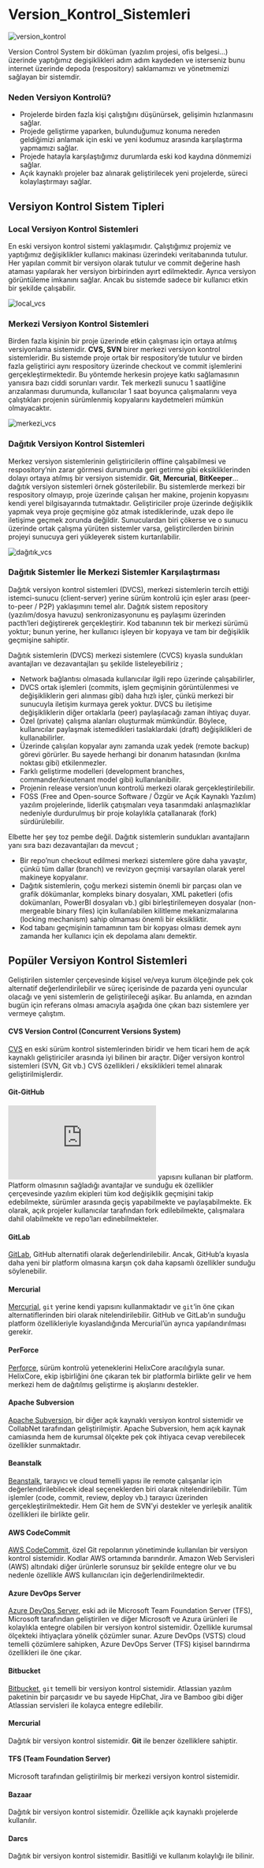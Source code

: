 # Version_Kontrol_Sistemleri

![version_kontrol](https://github.com/Teknoloji-Filozofu/Version_Kontrol_Sistemleri/blob/main/_media/version_kontrol.webp)

Version Control System bir döküman (yazılım projesi, ofis belgesi…) üzerinde yaptığımız degişiklikleri adım adım kaydeden ve isterseniz bunu internet üzerinde depoda (respository) saklamamızı ve yönetmemizi sağlayan bir sistemdir.

### **Neden Versiyon Kontrolü?**
- Projelerde birden fazla kişi çalıştığını düşünürsek, gelişimin hızlanmasını sağlar.
- Projede geliştirme yaparken, bulunduğumuz konuma nereden geldiğimizi anlamak için eski ve yeni kodumuz arasında karşılaştırma yapmamızı sağlar.
- Projede hatayla karşılaştığımız durumlarda eski kod kaydına dönmemizi sağlar.
- Açık kaynaklı projeler baz alınarak geliştirilecek yeni projelerde, süreci kolaylaştırmayı sağlar.

## **Versiyon Kontrol Sistem Tipleri**

### Local Versiyon Kontrol Sistemleri
En eski versiyon kontrol sistemi yaklaşımıdır. Çalıştığımız projemiz ve yaptığımız değişiklikler kullanıcı makinası üzerindeki veritabanında tutulur. Her yapılan commit bir versiyon olarak tutulur ve commit değerine hash ataması yapılarak her versiyon birbirinden ayırt edilmektedir. Ayrıca versiyon görüntüleme imkanını sağlar. Ancak bu sistemde sadece bir kullanıcı etkin bir şekilde çalışabilir.

![local_vcs](https://github.com/Teknoloji-Filozofu/Version_Kontrol_Sistemleri/blob/main/_media/local_vcs.webp)

### Merkezi Versiyon Kontrol Sistemleri
Birden fazla kişinin bir proje üzerinde etkin çalışması için ortaya atılmış versiyonlama sistemidir. **CVS, SVN** birer merkezi versiyon kontrol sistemleridir. Bu sistemde proje ortak bir respository’de tutulur ve birden fazla geliştirici aynı respository üzerinde checkout ve commit işlemlerini gerçekleştirmektedir. Bu yöntemde herkesin projeye katkı sağlamasının yanısıra bazı ciddi sorunları vardır. Tek merkezli sunucu 1 saatliğine arızalanması durumunda, kullanıcılar 1 saat boyunca çalışmalarını veya çalıştıkları projenin sürümlenmiş kopyalarını kaydetmeleri mümkün olmayacaktır.

![merkezi_vcs](https://github.com/Teknoloji-Filozofu/Version_Kontrol_Sistemleri/blob/main/_media/merkezi_vcs.webp)

### Dağıtık Versiyon Kontrol Sistemleri
Merkez versiyon sistemlerinin geliştiricilerin offline çalışabilmesi ve respository’nin zarar görmesi durumunda geri getirme gibi eksikliklerinden dolayı ortaya atılmış bir versiyon sistemidir. **Git**, **Mercurial**, **BitKeeper**… dağıtık versiyon sistemleri örnek gösterilebilir. Bu sistemlerde merkezi bir respository olmayıp, proje üzerinde çalışan her makine, projenin kopyasını kendi yerel bilgisayarında tutmaktadır. Geliştiriciler proje üzerinde değişiklik yapmak veya proje geçmişine göz atmak istediklerinde, uzak depo ile iletişime geçmek zorunda değildir. Sunuculardan biri çökerse ve o sunucu üzerinde ortak çalışma yürüten sistemler varsa, geliştircilerden birinin projeyi sunucuya geri yükleyerek sistem kurtarılabilir.

![dağıtık_vcs](https://github.com/Teknoloji-Filozofu/Version_Kontrol_Sistemleri/blob/main/_media/da%C4%9F%C4%B1t%C4%B1k_vcs.webp)

### Dağıtık Sistemler İle Merkezi Sistemler Karşılaştırması
Dağıtık versiyon kontrol sistemleri (DVCS), merkezi sistemlerin tercih ettiği istemci-sunucu (client-server) yerine sürüm kontrolü için eşler arası (peer-to-peer / P2P) yaklaşımını temel alır. Dağıtık sistem repository (yazılım/dosya havuzu) senkronizasyonunu eş paylaşımı üzerinden pacth’leri değiştirerek gerçekleştirir. Kod tabanının tek bir merkezi sürümü yoktur; bunun yerine, her kullanıcı işleyen bir kopyaya ve tam bir değişiklik geçmişine sahiptir.

Dağıtık sistemlerin (DVCS) merkezi sistemlere (CVCS) kıyasla sundukları avantajları ve dezavantajları şu şekilde listeleyebiliriz ;
- Network bağlantısı olmasada kullanıcılar ilgili repo üzerinde çalışabilirler,
- DVCS ortak işlemleri (commits, işlem geçmişinin görüntülenmesi ve değişikliklerin geri alınması gibi) daha hızlı işler, çünkü merkezi bir sunucuyla iletişim kurmaya gerek yoktur. DVCS bu iletişime değişikliklerin diğer ortaklarla (peer) paylaşılacağı zaman ihtiyaç duyar.
- Özel (private) çalışma alanları oluşturmak mümkündür. Böylece, kullanıcılar paylaşmak istemedikleri taslaklardaki (draft) değişiklikleri de kullanabilirler.
- Üzerinde çalışılan kopyalar aynı zamanda uzak yedek (remote backup) görevi görürler. Bu sayede herhangi bir donanım hatasından (kırılma noktası gibi) etkilenmezler.
- Farklı geliştirme modelleri (development branches, commander/kieutenant model gibi) kullanılanibilir.
- Projenin release version’unun kontrolü merkezi olarak gerçekleştirilebilir.
- FOSS (Free and Open-source Software / Özgür ve Açık Kaynaklı Yazılım) yazılım projelerinde, liderlik çatışmaları veya tasarımdaki anlaşmazlıklar nedeniyle durdurulmuş bir proje kolaylıkla çatallanarak (fork) sürdürülebilir.

Elbette her şey toz pembe değil. Dağıtık sistemlerin sundukları avantajların yanı sıra bazı dezavantajları da mevcut ;
- Bir repo’nun checkout edilmesi merkezi sistemlere göre daha yavaştır, çünkü tüm dallar (branch) ve revizyon geçmişi varsayılan olarak yerel makineye kopyalanır.
- Dağıtık sistemlerin, çoğu merkezi sistemin önemli bir parçası olan ve grafik dökümanlar, kompleks binary dosyaları, XML paketleri (ofis dokümanları, PowerBI dosyaları vb.) gibi birleştirilemeyen dosyalar (non-mergeable binary files) için kullanılabilen kilitleme mekanizmalarına (locking mechanism) sahip olmaması önemli bir eksikliktir.
- Kod tabanı geçmişinin tamamının tam bir kopyası olması demek aynı zamanda her kullanıcı için ek depolama alanı demektir.

## Popüler Versiyon Kontrol Sistemleri

Geliştirilen sistemler çerçevesinde kişisel ve/veya kurum ölçeğinde pek çok alternatif değerlendirilebilir ve süreç içerisinde de pazarda yeni oyuncular olacağı ve yeni sistemlerin de geliştirileceği aşikar. Bu anlamda, en azından bugün için referans olması amacıyla aşağıda öne çıkan bazı sistemlere yer vermeye çalıştım.

#### CVS Version Control (Concurrent Versions System)
[CVS](https://www.nongnu.org/cvs/) en eski sürüm kontrol sistemlerinden biridir ve hem ticari hem de açık kaynaklı geliştiriciler arasında iyi bilinen bir araçtır. Diğer versiyon kontrol sistemleri (SVN, Git vb.) CVS özellikleri / eksiklikleri temel alınarak geliştirilmişlerdir.

#### Git-GitHub
![Github - Git](https://github.com/Teknoloji-Filozofu/Version_Kontrol_Sistemleri/blob/main/Git-Github.md) yapısını kullanan bir platform. Platform olmasının sağladığı avantajlar ve sunduğu ek özellikler çerçevesinde yazılım ekipleri tüm kod değişiklik geçmişini takip edebilmekte, sürümler arasında geçiş yapabilmekte ve paylaşabilmekte. Ek olarak, açık projeler kullanıcılar tarafından fork edilebilmekte, çalışmalara dahil olabilmekte ve repo’ları edinebilmekteler.

#### GitLab
[GitLab](https://gitlab.com/), GitHub alternatifi olarak değerlendirilebilir. Ancak, GitHub’a kıyasla daha yeni bir platform olmasına karşın çok daha kapsamlı özellikler sunduğu söylenebilir.

#### Mercurial
[Mercurial](https://www.mercurial-scm.org/about), `git` yerine kendi yapısını kullanmaktadır ve `git`‘in öne çıkan alternatiflerinden biri olarak nitelendirilebilir. GitHub ve GitLab’ın sunduğu platform özellikleriyle kıyaslandığında Mercurial’ün ayrıca yapılandırılması gerekir.

#### PerForce
[Perforce](https://www.perforce.com/), sürüm kontrolü yeteneklerini HelixCore aracılığıyla sunar. HelixCore, ekip işbirliğini öne çıkaran tek bir platformla birlikte gelir ve hem merkezi hem de dağıtılmış geliştirme iş akışlarını destekler.

#### Apache Subversion
[Apache Subversion](https://subversion.apache.org/), bir diğer açık kaynaklı versiyon kontrol sistemidir ve CollabNet tarafından geliştirilmiştir. Apache Subversion, hem açık kaynak camiasında hem de kurumsal ölçekte pek çok ihtiyaca cevap verebilecek özellikler sunmaktadır.

#### Beanstalk
[Beanstalk](https://beanstalkapp.com/), tarayıcı ve cloud temelli yapısı ile remote çalışanlar için değerlendirilebilecek ideal seçeneklerden biri olarak nitelendirilebilir. Tüm işlemler (code, commit, review, deploy vb.) tarayıcı üzerinden gerçekleştirilmektedir. Hem Git hem de SVN’yi destekler ve yerleşik analitik özellikleri ile birlikte gelir.

#### AWS CodeCommit
[AWS CodeCommit](https://aws.amazon.com/tr/codecommit/), özel Git repolarının yönetiminde kullanılan bir versiyon kontrol sistemidir. Kodlar AWS ortamında barındırılır. Amazon Web Servisleri (AWS) altındaki diğer ürünlerle sorunsuz bir şekilde entegre olur ve bu nedenle özellikle AWS kullanıcıları için değerlendirilmektedir.

#### Azure DevOps Server
[Azure DevOps Server](https://visualstudio.microsoft.com/tr/tfs/), eski adı ile Microsoft Team Foundation Server (TFS), Microsoft tarafından geliştirilen ve diğer Microsoft ve Azura ürünleri ile kolaylıkla entegre olabilen bir versiyon kontrol sistemidir. Özellikle kurumsal ölçekteki ihtiyaçlara yönelik çözümler sunar. Azure DevOps (VSTS) cloud temelli çözümlere sahipken, Azure DevOps Server (TFS) kişisel barındırma özellikleri ile öne çıkar.

#### Bitbucket
[Bitbucket](https://bitbucket.org/), `git` temelli bir versiyon kontrol sistemidir. Atlassian yazılım paketinin bir parçasıdır ve bu sayede HipChat, Jira ve Bamboo gibi diğer Atlassian servisleri ile kolayca entegre edilebilir.

#### Mercurial
Dağıtık bir versiyon kontrol sistemidir. **Git** ile benzer özelliklere sahiptir.

#### TFS (Team Foundation Server)
Microsoft tarafından geliştirilmiş bir merkezi versiyon kontrol sistemidir.

#### Bazaar
Dağıtık bir versiyon kontrol sistemidir. Özellikle açık kaynaklı projelerde kullanılır.

#### Darcs
Dağıtık bir versiyon kontrol sistemidir. Basitliği ve kullanım kolaylığı ile bilinir.